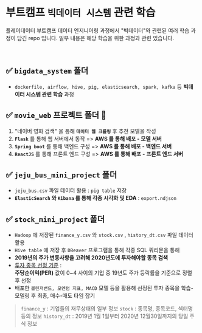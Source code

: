 # 부트캠프 `빅데이터 시스템` 관련 학습
플레이데이터 부트캠프 데이터 엔지니어링 과정에서 "빅데이터"와 관련된 여러 학습 과정이 담긴 repo 입니다. 일부 내용은 해당 학습을 위한 과정과 관련 있습니다.

<br>

## ✅ `bigdata_system` 폴더

- `dockerfile, airflow, hive, pig, elasticsearch, spark, kafka` 등 **빅데이터 시스템 관련 학습** 과정

## ✅ `movie_web` 프로젝트 폴더 🎦

1. "네이버 영화 검색" 을 통해 **`데이터 웹 크롤링`** 후 추천 모델을 작성<br>
1. **`Flask`** 를 통해 웹 서버에서 동작 => **AWS 를 통해 배포 - 모델 서버** <br>
1. **`Spring boot`** 를 통해 백엔드 구성 => **AWS 를 통해 배포 - 백엔드 서버** <br>
1. **`ReactJS`** 를 통해 프론트 엔드 구성 => **AWS 를 통해 배포 - 프론트 엔드 서버**


## ✅ `jeju_bus_mini_project` 폴더

- `jeju_bus.csv` 파일 데이터 활용 : `pig table` 저장
- **`ElasticSearch` 와 `Kibana` 를 통해 각종 시각화 및 EDA** : `export.ndjson`

## ✅ `stock_mini_project` 폴더

- `Hadoop` 에 저장된 `finance_y.csv` 와 `stock.csv` , `history_dt.csv` 파일 데이터 활용
- `Hive table` 에 저장 후 `DBeaver` 프로그램을 통해 각종 SQL 쿼리문을 통해
- **2019년의 주가 변동사항을 고려해 2020년도에 투자해야할 종목 검색**
- <u>투자 종목 선정 기준</u> : <br> **주당순이익(PER)** 값이 0~4 사이의 기업 중 19년도 주가 등락률을 기준으로 정렬 후 선정
- 배포한 `볼린저밴드, 모멘텀 지표, MACD` 모델 등을 활용해 선정된 투자 종목을 학습-모델링 후 최종, 매수-매도 타임 잡기

> `finance_y` : 기업들의 재무상태의 일부 정보
> `stock` : 종목명, 종목코드, 섹터명 등의 정보
> `history_dt` : 2019년 1월 1일부터 2020년 12월30일까지의 당일 주식 정보